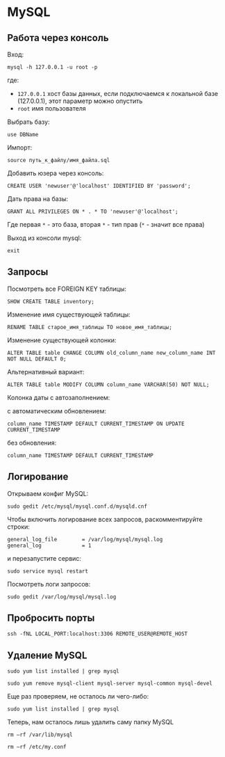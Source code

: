 
# MySQL

## Работа через консоль

Вход:

`mysql -h 127.0.0.1 -u root -p`

где:
* `127.0.0.1` хост базы данных, если подключаемся к локальной базе (127.0.0.1), этот параметр можно опустить
* `root` имя пользователя

Выбрать базу:

`use DBName`

Импорт:

`source путь_к_файлу/имя_файла.sql`

Добавить юзера через консоль:

`CREATE USER 'newuser'@'localhost' IDENTIFIED BY 'password';`

Дать права на базы:

`GRANT ALL PRIVILEGES ON * . * TO 'newuser'@'localhost';`

Где первая `*` - это база, вторая `*` - тип прав (`*` - значит все права)

Выход из консоли mysql: 

`exit`

## Запросы

Посмотреть все FOREIGN KEY таблицы:

`SHOW CREATE TABLE inventory;`

Изменение имя существующей таблицы:

`RENAME TABLE старое_имя_таблицы TO новое_имя_таблицы;`

Изменение существующей колонки:

`ALTER TABLE table CHANGE COLUMN old_column_name new_column_name INT NOT NULL DEFAULT 0;`

Альтернативный вариант:

`ALTER TABLE table MODIFY COLUMN column_name VARCHAR(50) NOT NULL;`

Колонка даты с автозаполнением:

с автоматическим обновлением:

`column_name TIMESTAMP DEFAULT CURRENT_TIMESTAMP ON UPDATE CURRENT_TIMESTAMP`

без обновления:

`column_name TIMESTAMP DEFAULT CURRENT_TIMESTAMP`


## Логирование

Открываем конфиг MySQL:

`sudo gedit /etc/mysql/mysql.conf.d/mysqld.cnf`

Чтобы включить логирование всех запросов, раскомментируйте строки:

````
general_log_file        = /var/log/mysql/mysql.log
general_log             = 1
````

и перезапустите сервис:

`sudo service mysql restart`

Посмотреть логи запросов:

`sudo gedit /var/log/mysql/mysql.log`


## Пробросить порты

`ssh -fNL LOCAL_PORT:localhost:3306 REMOTE_USER@REMOTE_HOST`


## Удаление MySQL

`sudo yum list installed | grep mysql`

`sudo yum remove mysql-client mysql-server mysql-common mysql-devel`

Еще раз проверяем, не осталось ли чего-либо:

`sudo yum list installed | grep mysql`

Теперь, нам осталось лишь удалить саму папку MySQL

`rm –rf /var/lib/mysql`

`rm –rf /etc/my.conf`



